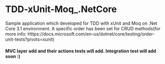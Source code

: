 # TDD-xUnit-Moq_.NetCore
Sample application which developed for TDD with xUnit and Moq on .Net Core 3.1 environment.
A specific order has been set for CRUD methods(for more info: Https://docs.microsoft.com/en-us/dotnet/core/testing/order-unit-tests?pivots=xunit)

#### MVC layer add and their actions tests will add. Integration test will add soon :)
